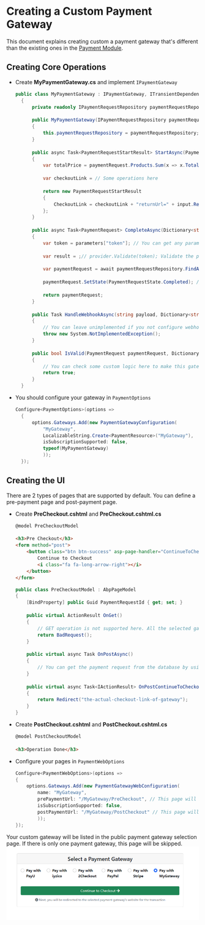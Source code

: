 # Creating a Custom Payment Gateway

This document explains creating custom a payment gateway that's different than the existing ones in the [Payment Module](payment#packages).

## Creating Core Operations

- Create **MyPaymentGateway.cs** and implement `IPaymentGateway`

  ```csharp
  public class MyPaymentGateway : IPaymentGateway, ITransientDependency
    {
        private readonly IPaymentRequestRepository paymentRequestRepository;

        public MyPaymentGateway(IPaymentRequestRepository paymentRequestRepository)
        {
            this.paymentRequestRepository = paymentRequestRepository;
        }

        public async Task<PaymentRequestStartResult> StartAsync(PaymentRequest paymentRequest, PaymentRequestStartInput input)
        {
            var totalPrice = paymentRequest.Products.Sum(x => x.TotalPrice);

            var checkoutLink = // Some operations here

            return new PaymentRequestStartResult
            {
                CheckoutLink = checkoutLink + "returnUrl=" + input.ReturnUrl
            };
        }

        public async Task<PaymentRequest> CompleteAsync(Dictionary<string, string> parameters)
        {
            var token = parameters["token"]; // You can get any parameter from your gateway provides. Example: token, id, hash etc. 

            var result = ;// provider.Validate(token); Validate the payment here

            var paymentRequest = await paymentRequestRepository.FindAsync(result.Id);

            paymentRequest.SetState(PaymentRequestState.Completed); // completed or anything else according to your result.

            return paymentRequest;
        }

        public Task HandleWebhookAsync(string payload, Dictionary<string, string> headers)
        {
            // You can leave unimplemented if you not configure webhooks.
            throw new System.NotImplementedException();
        }

        public bool IsValid(PaymentRequest paymentRequest, Dictionary<string, string> properties)
        {
            // You can check some custom logic here to make this gateway available or not.
            return true;
        }
    }
  ```

- You should configure your gateway in `PaymentOptions`

  ```csharp
  Configure<PaymentOptions>(options =>
    {
        options.Gateways.Add(new PaymentGatewayConfiguration(
            "MyGateway",
            LocalizableString.Create<PaymentResource>("MyGateway"),
            isSubscriptionSupported: false,
            typeof(MyPaymentGateway)
            ));
    });
  ```

## Creating the UI
There are 2 types of pages that are supported by default. You can define a pre-payment page and post-payment page.

- Create **PreCheckout.cshtml** and **PreCheckout.cshtml.cs**

  ```html
  @model PreCheckoutModel

  <h3>Pre Checkout</h3>
  <form method="post">
      <button class="btn btn-success" asp-page-handler="ContinueToCheckout">
          Continue to Checkout
          <i class="fa fa-long-arrow-right"></i>
      </button>
  </form>
  ```

  ```csharp
  public class PreCheckoutModel : AbpPageModel
  {
      [BindProperty] public Guid PaymentRequestId { get; set; }

      public virtual ActionResult OnGet()
      {
          // GET operation is not supported here. All the selected gateway requests will be sent as POST.
          return BadRequest();
      }

      public virtual async Task OnPostAsync()
      {
          // You can get the payment request from the database by using `PaymentRequestId` and render something on the UI side.
      }

      public virtual async Task<IActionResult> OnPostContinueToCheckout()
      {
          return Redirect("the-actual-checkout-link-of-gateway");
      }
  }
  ```

- Create **PostCheckout.cshtml** and **PostCheckout.cshtml.cs**

  ```html
  @model PostCheckoutModel

  <h3>Operation Done</h3>
  ```

- Configure your pages in `PaymentWebOptions`

  ```csharp
  Configure<PaymentWebOptions>(options =>
  {
      options.Gateways.Add(new PaymentGatewayWebConfiguration(
          name: "MyGateway",
          prePaymentUrl: "/MyGateway/PreCheckout", // This page will be opened before checkout.
          isSubscriptionSupported: false,
          postPaymentUrl: "/MyGateway/PostCheckout" // This page will be opened after checkout.
          ));
  });
  ```

Your custom gateway will be listed in the public payment gateway selection page. If there is only one payment gateway, this page will be skipped.
![ABP Payment Custom Gateway](../images/payment-custom-gateway-public.png)
